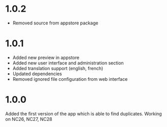 # 1.0.2
- Removed source from appstore package
# 1.0.1
- Added new preview in appstore
- Added new user interface and administration section
- Added translation support (english, french)
- Updated dependencies
- Removed ignored file configuration from web interface
# 1.0.0
Added the first version of the app which is able to find duplicates. Working on NC26, NC27, NC28